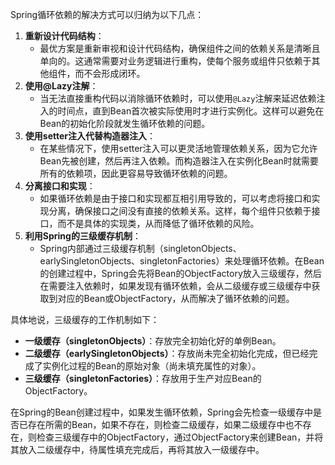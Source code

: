 Spring循环依赖的解决方式可以归纳为以下几点：

1. **重新设计代码结构**：
   - 最优方案是重新审视和设计代码结构，确保组件之间的依赖关系是清晰且单向的。这通常需要对业务逻辑进行重构，使每个服务或组件只依赖于其他组件，而不会形成闭环。
2. **使用@Lazy注解**：
   - 当无法直接重构代码以消除循环依赖时，可以使用`@Lazy`注解来延迟依赖注入的时间点，直到Bean首次被实际使用时才进行实例化。这样可以避免在Bean的初始化阶段就发生循环依赖的问题。
3. **使用setter注入代替构造器注入**：
   - 在某些情况下，使用setter注入可以更灵活地管理依赖关系，因为它允许Bean先被创建，然后再注入依赖。而构造器注入在实例化Bean时就需要所有的依赖项，因此更容易导致循环依赖的问题。
4. **分离接口和实现**：
   - 如果循环依赖是由于接口和实现都互相引用导致的，可以考虑将接口和实现分离，确保接口之间没有直接的依赖关系。这样，每个组件只依赖于接口，而不是具体的实现类，从而降低了循环依赖的风险。
5. **利用Spring的三级缓存机制**：
   - Spring内部通过三级缓存机制（singletonObjects、earlySingletonObjects、singletonFactories）来处理循环依赖。在Bean的创建过程中，Spring会先将Bean的ObjectFactory放入三级缓存，然后在需要注入依赖时，如果发现有循环依赖，会从二级缓存或三级缓存中获取到对应的Bean或ObjectFactory，从而解决了循环依赖的问题。

具体地说，三级缓存的工作机制如下：

- **一级缓存（singletonObjects）**：存放完全初始化好的单例Bean。
- **二级缓存（earlySingletonObjects）**：存放尚未完全初始化完成，但已经完成了实例化过程的Bean的原始对象（尚未填充属性的对象）。
- **三级缓存（singletonFactories）**：存放用于生产对应Bean的ObjectFactory。

在Spring的Bean创建过程中，如果发生循环依赖，Spring会先检查一级缓存中是否已存在所需的Bean，如果不存在，则检查二级缓存，如果二级缓存中也不存在，则检查三级缓存中的ObjectFactory，通过ObjectFactory来创建Bean，并将其放入二级缓存中，待属性填充完成后，再将其放入一级缓存中。
